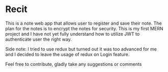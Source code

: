 <h1>Recit</h1>

<p>This is a note web app that allows user to register and save their note. The plan for the notes is to encrypt the notes for security. This is my first MERN project and I have not yet fully understand how to utilize JWT to authenticate user the right way.</p>
<p>Side note: I tried to use redux but turned out it was too advanced for me and I decided to leave the usage of redux on Login feature.</p>

<p>Feel free to contribute, gladly take any suggestions or comments</p>
